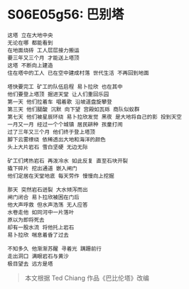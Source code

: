 # S06E05g56: 巴别塔

    这塔 立在大地中央
    无论在哪 都能看到
    在地面烧砖 工人层层接力搬运  
    要三年又三个月 才能送上塔顶 
    这塔 不断向上建造 
    住在塔中的工人 已在空中建成村落 世代生活 不再回到地面

    塔快要完工 矿工的队伍启程 易卜拉欣 也在其中
    他们要登上塔顶 掘进天堂 让人们重回乐园
    第一天 他们拉着车 唱着歌 沿坡道盘旋攀登 
    第三天 他们腿酸 沉默 向下望 宫殿如瓦砾 商队似蚁群   
    第七天 他们被星辰环绕 易卜拉欣发觉 黑夜 是大地将自己的影 投到天空
    一月又一月 经过一个个城镇 居民耕种 孩童打闹
    过了三年又三个月 他们终于登上塔顶
    脚下云雾缭绕 依稀透出大地和海洋的颜色
    头上大片岩石 雪白坚硬 无边无际

    矿工们烤热岩石 再泼冷水 如此反复 直至石块开裂
    撬下碎片 挖出通道 嵌入闸门
    他们定居在天堂地底 每天劳作 慢慢向上挖掘

    那天 突然岩石迸裂 大水倾泻而出
    闸门闭合 易卜拉欣被困在门后
    他大声呼救 但水声浩荡 无人应答
    水卷走他 如同河中一片落叶
    原以为即将死去
    却有一股水流 将他托上岩石
    易卜拉欣 喘息着昏了过去 

    不知多久 他渐渐苏醒 寻着光 蹒跚前行 
    走出洞口 满眼岩石与黄沙
    极目望去 远方是塔


> 本文根据 Ted Chiang 作品《巴比伦塔》改编







